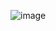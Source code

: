 ![image](https://github.com/yashnaik270/To-do-list/assets/166994787/11290285-ed39-4312-af11-a8dec9074019)
